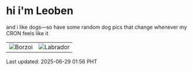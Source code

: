 # hi i'm Leoben

and i like dogs—so have some random dog pics that change whenever my CRON feels like it

|  |  |
|--------|----------|
| ![Borzoi](https://random-dog-vercel.vercel.app/api/random-borzoi?v=1751133408) | ![Labrador](https://random-dog-vercel.vercel.app/api/random-labrador?v=1751133408) |

Last updated: 2025-06-29 01:56 PHT

